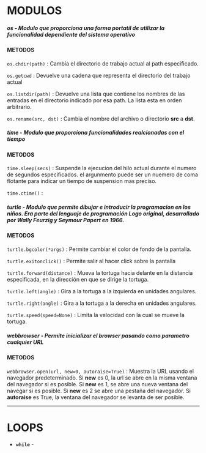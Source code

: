 # MODULOS


##### os  - Modulo que proporciona una forma portatil de utilizar la funcionalidad dependiente del sistema operativo

####  METODOS

<code>os.chdir(path)</code> : Cambia el directorio de trabajo actual al path especificado.

<code>os.getcwd</code> : Devuelve una cadena que representa el directorio del trabajo actual

<code>os.listdir(path)</code> : Devuelve una lista que contiene los nombres de las entradas en el directorio indicado por esa path. La lista esta en orden arbitrario.

<code>os.rename(src, dst)</code> : Cambia el nombre del archivo o directorio **src** a **dst**.

##### time - Modulo que proporciona funcionalidades realcionadas con el tiempo

#### METODOS

<code>time.sleep(secs)</code> : Suspende la ejecucion del hilo actual durante el numero de segundos especificados. el argunmento puede ser un nuemero de coma flotante para indicar un tiempo de suspension mas preciso.

<code>time.ctime()</code> : 

##### turtle - Modulo que permite dibujar e introducir la programacion en los niños. Era parte del lenguaje de programación Logo original, desarrollado por Wally Feurzig y Seymour Papert en 1966.

#### METODOS

<code>turtle.bgcolor(*args)</code> : Permite cambiar el color de fondo de la pantalla. 

<code>turtle.exitonclick()</code> : Permite salir al hacer click sobre la pantalla

<code>turtle.forward(distance)</code> : Mueva la tortuga hacia delante en la distancia especificada, en la dirección en que se dirige la tortuga.

<code>turtle.left(angle)</code> : Gira a la tortuga a la izquierda en unidades angulares. 

<code>turtle.right(angle)</code> : Gira a la tortuga a la derecha en unidades angulares.

<code>turtle.speed(speed=None)</code> : Limita la velocidad con la cual se mueve la tortuga.

##### webbrowser - Permite inicializar el browser pasando como parametro cualquier URL

#### METODOS

<code>webbrowser.open(url, new=0, autoraise=True)</code> : Muestra la URL usando el navegador predeterminado. Si **new** es 0, la url se abre en la misma ventana del navegador si es posible. Si **new** es 1, se abre una nueva ventana del navegar si es posible. Si **new** es 2 se abre una pestaña del navegador. Si **autoraise** es True, la ventana del navegador se levanta de ser posible.

***

# LOOPS

* **`while`** - 
